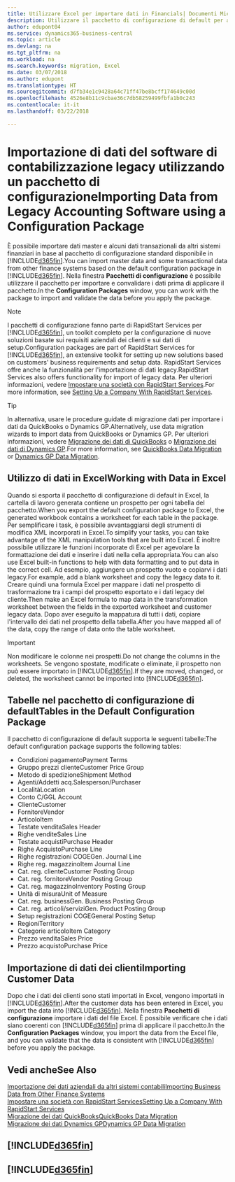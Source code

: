 ```yaml
---
title: Utilizzare Excel per importare dati in Financials| Documenti Microsoft
description: Utilizzare il pacchetto di configurazione di default per aggiungere i dati del cliente in Excel e importare nuovamente i dati in Business Central.
author: edupont04
ms.service: dynamics365-business-central
ms.topic: article
ms.devlang: na
ms.tgt_pltfrm: na
ms.workload: na
ms.search.keywords: migration, Excel
ms.date: 03/07/2018
ms.author: edupont
ms.translationtype: HT
ms.sourcegitcommit: d7fb34e1c9428a64c71ff47be8bcff174649c00d
ms.openlocfilehash: 4526e8b11c9cbae36c7db58259499fbfa1b0c243
ms.contentlocale: it-it
ms.lasthandoff: 03/22/2018

---
```

# <a name="importing-data-from-legacy-accounting-software-using-a-configuration-package"></a><span data-ttu-id="a5695-103">Importazione di dati del software di contabilizzazione legacy utilizzando un pacchetto di configurazione</span><span class="sxs-lookup"><span data-stu-id="a5695-103">Importing Data from Legacy Accounting Software using a Configuration Package</span></span>
<span data-ttu-id="a5695-104">È possibile importare dati master e alcuni dati transazionali da altri sistemi finanziari in base al pacchetto di configurazione standard disponibile in [!INCLUDE[d365fin](includes/d365fin_md.md)].</span><span class="sxs-lookup"><span data-stu-id="a5695-104">You can import master data and some transactional data from other finance systems based on the default configuration package in [!INCLUDE[d365fin](includes/d365fin_md.md)].</span></span> <span data-ttu-id="a5695-105">Nella finestra **Pacchetti di configurazione** è possibile utilizzare il pacchetto per importare e convalidare i dati prima di applicare il pacchetto.</span><span class="sxs-lookup"><span data-stu-id="a5695-105">In the **Configuration Packages** window, you can work with the package to import and validate the data before you apply the package.</span></span>  

> [!NOTE]  
> <span data-ttu-id="a5695-106">I pacchetti di configurazione fanno parte di RapidStart Services per [!INCLUDE[d365fin](includes/d365fin_md.md)], un toolkit completo per la configurazione di nuove soluzioni basate sui requisiti aziendali dei clienti e sui dati di setup.</span><span class="sxs-lookup"><span data-stu-id="a5695-106">Configuration packages are part of RapidStart Services for [!INCLUDE[d365fin](includes/d365fin_md.md)], an extensive toolkit for setting up new solutions based on customers' business requirements and setup data.</span></span> <span data-ttu-id="a5695-107">RapidStart Services offre anche la funzionalità per l'importazione di dati legacy.</span><span class="sxs-lookup"><span data-stu-id="a5695-107">RapidStart Services also offers functionality for import of legacy data.</span></span> <span data-ttu-id="a5695-108">Per ulteriori informazioni, vedere [Impostare una società con RapidStart Services](admin-set-up-a-company-with-rapidstart.md).</span><span class="sxs-lookup"><span data-stu-id="a5695-108">For more information, see [Setting Up a Company With RapidStart Services](admin-set-up-a-company-with-rapidstart.md).</span></span>

> [!TIP]  
>   <span data-ttu-id="a5695-109">In alternativa, usare le procedure guidate di migrazione dati per importare i dati da QuickBooks o Dynamics GP.</span><span class="sxs-lookup"><span data-stu-id="a5695-109">Alternatively, use data migration wizards to import data from QuickBooks or Dynamics GP.</span></span> <span data-ttu-id="a5695-110">Per ulteriori informazioni, vedere [Migrazione dei dati di QuickBooks](ui-extensions-quickbooks-data-migration.md) o [Migrazione dei dati di Dynamics GP](ui-extensions-dynamicsgp-data-migration.md).</span><span class="sxs-lookup"><span data-stu-id="a5695-110">For more information, see [QuickBooks Data Migration](ui-extensions-quickbooks-data-migration.md) or [Dynamics GP Data Migration](ui-extensions-dynamicsgp-data-migration.md).</span></span>  

## <a name="working-with-data-in-excel"></a><span data-ttu-id="a5695-111">Utilizzo di dati in Excel</span><span class="sxs-lookup"><span data-stu-id="a5695-111">Working with Data in Excel</span></span>
<span data-ttu-id="a5695-112">Quando si esporta il pacchetto di configurazione di default in Excel, la cartella di lavoro generata contiene un prospetto per ogni tabella del pacchetto.</span><span class="sxs-lookup"><span data-stu-id="a5695-112">When you export the default configuration package to Excel, the generated workbook contains a worksheet for each table in the package.</span></span> <span data-ttu-id="a5695-113">Per semplificare i task, è possibile avvantaggiarsi degli strumenti di modifica XML incorporati in Excel.</span><span class="sxs-lookup"><span data-stu-id="a5695-113">To simplify your tasks, you can take advantage of the XML manipulation tools that are built into Excel.</span></span> <span data-ttu-id="a5695-114">È inoltre possibile utilizzare le funzioni incorporate di Excel per agevolare la formattazione dei dati e inserire i dati nella cella appropriata.</span><span class="sxs-lookup"><span data-stu-id="a5695-114">You can also use Excel built-in functions to help with data formatting and to put data in the correct cell.</span></span> <span data-ttu-id="a5695-115">Ad esempio, aggiungere un prospetto vuoto e copiarvi i dati legacy.</span><span class="sxs-lookup"><span data-stu-id="a5695-115">For example, add a blank worksheet and copy the legacy data to it.</span></span> <span data-ttu-id="a5695-116">Creare quindi una formula Excel per mappare i dati nel prospetto di trasformazione tra i campi del prospetto esportato e i dati legacy del cliente.</span><span class="sxs-lookup"><span data-stu-id="a5695-116">Then make an Excel formula to map data in the transformation worksheet between the fields in the exported worksheet and customer legacy data.</span></span> <span data-ttu-id="a5695-117">Dopo aver eseguito la mappatura di tutti i dati, copiare l'intervallo dei dati nel prospetto della tabella.</span><span class="sxs-lookup"><span data-stu-id="a5695-117">After you have mapped all of the data, copy the range of data onto the table worksheet.</span></span>  

> [!IMPORTANT]  
>  <span data-ttu-id="a5695-118">Non modificare le colonne nei prospetti.</span><span class="sxs-lookup"><span data-stu-id="a5695-118">Do not change the columns in the worksheets.</span></span> <span data-ttu-id="a5695-119">Se vengono spostate, modificate o eliminate, il prospetto non può essere importato in [!INCLUDE[d365fin](includes/d365fin_md.md)].</span><span class="sxs-lookup"><span data-stu-id="a5695-119">If they are moved, changed, or deleted, the worksheet cannot be imported into [!INCLUDE[d365fin](includes/d365fin_md.md)].</span></span>

## <a name="tables-in-the-default-configuration-package"></a><span data-ttu-id="a5695-120">Tabelle nel pacchetto di configurazione di default</span><span class="sxs-lookup"><span data-stu-id="a5695-120">Tables in the Default Configuration Package</span></span>
<span data-ttu-id="a5695-121">Il pacchetto di configurazione di default supporta le seguenti tabelle:</span><span class="sxs-lookup"><span data-stu-id="a5695-121">The default configuration package supports the following tables:</span></span>

-   <span data-ttu-id="a5695-122">Condizioni pagamento</span><span class="sxs-lookup"><span data-stu-id="a5695-122">Payment Terms</span></span>
-   <span data-ttu-id="a5695-123">Gruppo prezzi cliente</span><span class="sxs-lookup"><span data-stu-id="a5695-123">Customer Price Group</span></span>
-   <span data-ttu-id="a5695-124">Metodo di spedizione</span><span class="sxs-lookup"><span data-stu-id="a5695-124">Shipment Method</span></span>
-   <span data-ttu-id="a5695-125">Agenti/Addetti acq.</span><span class="sxs-lookup"><span data-stu-id="a5695-125">Salesperson/Purchaser</span></span>
-   <span data-ttu-id="a5695-126">Località</span><span class="sxs-lookup"><span data-stu-id="a5695-126">Location</span></span>
-   <span data-ttu-id="a5695-127">Conto C/G</span><span class="sxs-lookup"><span data-stu-id="a5695-127">GL Account</span></span>
-   <span data-ttu-id="a5695-128">Cliente</span><span class="sxs-lookup"><span data-stu-id="a5695-128">Customer</span></span>
-   <span data-ttu-id="a5695-129">Fornitore</span><span class="sxs-lookup"><span data-stu-id="a5695-129">Vendor</span></span>
-   <span data-ttu-id="a5695-130">Articolo</span><span class="sxs-lookup"><span data-stu-id="a5695-130">Item</span></span>
-   <span data-ttu-id="a5695-131">Testate vendita</span><span class="sxs-lookup"><span data-stu-id="a5695-131">Sales Header</span></span>
-   <span data-ttu-id="a5695-132">Righe vendite</span><span class="sxs-lookup"><span data-stu-id="a5695-132">Sales Line</span></span>
-   <span data-ttu-id="a5695-133">Testate acquisti</span><span class="sxs-lookup"><span data-stu-id="a5695-133">Purchase Header</span></span>
-   <span data-ttu-id="a5695-134">Righe Acquisto</span><span class="sxs-lookup"><span data-stu-id="a5695-134">Purchase Line</span></span>
-   <span data-ttu-id="a5695-135">Righe registrazioni COGE</span><span class="sxs-lookup"><span data-stu-id="a5695-135">Gen. Journal Line</span></span>
-   <span data-ttu-id="a5695-136">Righe reg. magazzino</span><span class="sxs-lookup"><span data-stu-id="a5695-136">Item Journal Line</span></span>
-   <span data-ttu-id="a5695-137">Cat. reg. cliente</span><span class="sxs-lookup"><span data-stu-id="a5695-137">Customer Posting Group</span></span>
-   <span data-ttu-id="a5695-138">Cat. reg. fornitore</span><span class="sxs-lookup"><span data-stu-id="a5695-138">Vendor Posting Group</span></span>
-   <span data-ttu-id="a5695-139">Cat. reg. magazzino</span><span class="sxs-lookup"><span data-stu-id="a5695-139">Inventory Posting Group</span></span>
-   <span data-ttu-id="a5695-140">Unità di misura</span><span class="sxs-lookup"><span data-stu-id="a5695-140">Unit of Measure</span></span>
-   <span data-ttu-id="a5695-141">Cat. reg. business</span><span class="sxs-lookup"><span data-stu-id="a5695-141">Gen. Business Posting Group</span></span>
-   <span data-ttu-id="a5695-142">Cat. reg. articoli/servizi</span><span class="sxs-lookup"><span data-stu-id="a5695-142">Gen. Product Posting Group</span></span>
-   <span data-ttu-id="a5695-143">Setup registrazioni COGE</span><span class="sxs-lookup"><span data-stu-id="a5695-143">General Posting Setup</span></span>
-   <span data-ttu-id="a5695-144">Regioni</span><span class="sxs-lookup"><span data-stu-id="a5695-144">Territory</span></span>
-   <span data-ttu-id="a5695-145">Categorie articolo</span><span class="sxs-lookup"><span data-stu-id="a5695-145">Item Category</span></span>
-   <span data-ttu-id="a5695-146">Prezzo vendita</span><span class="sxs-lookup"><span data-stu-id="a5695-146">Sales Price</span></span>
-   <span data-ttu-id="a5695-147">Prezzo acquisto</span><span class="sxs-lookup"><span data-stu-id="a5695-147">Purchase Price</span></span>

## <a name="importing-customer-data"></a><span data-ttu-id="a5695-148">Importazione di dati dei clienti</span><span class="sxs-lookup"><span data-stu-id="a5695-148">Importing Customer Data</span></span>
<span data-ttu-id="a5695-149">Dopo che i dati dei clienti sono stati importati in Excel, vengono importati in [!INCLUDE[d365fin](includes/d365fin_md.md)].</span><span class="sxs-lookup"><span data-stu-id="a5695-149">After the customer data has been entered in Excel, you import the data into [!INCLUDE[d365fin](includes/d365fin_md.md)].</span></span> <span data-ttu-id="a5695-150">Nella finestra **Pacchetti di configurazione** importare i dati del file Excel. È possibile verificare che i dati siano coerenti con [!INCLUDE[d365fin](includes/d365fin_md.md)] prima di applicare il pacchetto.</span><span class="sxs-lookup"><span data-stu-id="a5695-150">In the **Configuration Packages** window, you import the data from the Excel file, and you can validate that the data is consistent with [!INCLUDE[d365fin](includes/d365fin_md.md)] before you apply the package.</span></span>

## <a name="see-also"></a><span data-ttu-id="a5695-151">Vedi anche</span><span class="sxs-lookup"><span data-stu-id="a5695-151">See Also</span></span>
[<span data-ttu-id="a5695-152">Importazione dei dati aziendali da altri sistemi contabili</span><span class="sxs-lookup"><span data-stu-id="a5695-152">Importing Business Data from Other Finance Systems</span></span>](upload-data.md)  
[<span data-ttu-id="a5695-153">Impostare una società con RapidStart Services</span><span class="sxs-lookup"><span data-stu-id="a5695-153">Setting Up a Company With RapidStart Services</span></span>](admin-set-up-a-company-with-rapidstart.md)  
[<span data-ttu-id="a5695-154">Migrazione dei dati QuickBooks</span><span class="sxs-lookup"><span data-stu-id="a5695-154">QuickBooks Data Migration</span></span>](ui-extensions-quickbooks-data-migration.md)  
[<span data-ttu-id="a5695-155">Migrazione dei dati Dynamics GP</span><span class="sxs-lookup"><span data-stu-id="a5695-155">Dynamics GP Data Migration</span></span>](ui-extensions-dynamicsgp-data-migration.md)  

## [!INCLUDE[d365fin](includes/free_trial_md.md)]  
## [!INCLUDE[d365fin](includes/training_link_md.md)]

